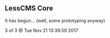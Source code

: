 LessCMS Core
------------

It has begun... (well, some prototyping anyway)

3 of 3 @ Tue Nov 21 13:39:59 2017

